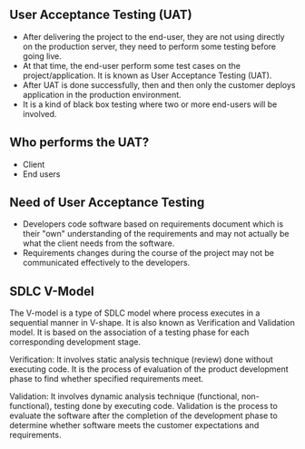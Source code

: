 

## User Acceptance Testing (UAT)

- After delivering the project to the end-user, they are not using directly on the production server, 
they need to perform some testing before going live.
- At that time, the end-user perform some test cases on the project/application. It is known as User Acceptance Testing (UAT).
- After UAT is done successfully, then and then only the customer deploys application in the production environment.
- It is a kind of black box testing where two or more end-users will be involved.

## Who performs the UAT?
- Client
- End users

## Need of User Acceptance Testing

- Developers code software based on requirements document which is their "own" understanding of the requirements and may not actually be what the client needs from the software.
- Requirements changes during the course of the project may not be communicated effectively to the developers.

## SDLC V-Model
The V-model is a type of SDLC model where process executes in a sequential manner in V-shape. It is also known as Verification and Validation model. It is based on the association of a testing phase for each corresponding development stage.

Verification: It involves static analysis technique (review) done without executing code. It is the process of evaluation of the product development phase to find whether specified requirements meet.

Validation: It involves dynamic analysis technique (functional, non-functional), testing done by executing code. Validation is the process to evaluate the software after the completion of the development phase to determine whether software meets the customer expectations and requirements.





